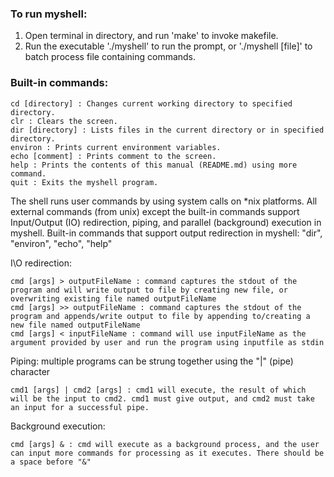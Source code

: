 ### To run myshell:

1. Open terminal in directory, and run 'make' to invoke makefile.
2. Run the executable './myshell' to run the prompt, or './myshell [file]' to batch process file containing commands.

### Built-in commands:

```
cd [directory] : Changes current working directory to specified directory.
clr : Clears the screen.
dir [directory] : Lists files in the current directory or in specified directory.
environ : Prints current environment variables.
echo [comment] : Prints comment to the screen.
help : Prints the contents of this manual (README.md) using more command.
quit : Exits the myshell program.
```

The shell runs user commands by using system calls on \*nix platforms.
All external commands (from unix) except the built-in commands support Input/Output (IO) redirection, piping, and parallel (background) execution in myshell.
Built-in commands that support output redirection in myshell: "dir", "environ", "echo", "help"

I\O redirection:

```
cmd [args] > outputFileName : command captures the stdout of the program and will write output to file by creating new file, or overwriting existing file named outputFileName
cmd [args] >> outputFileName : command captures the stdout of the program and appends/write output to file by appending to/creating a new file named outputFileName
cmd [args] < inputFileName : command will use inputFileName as the argument provided by user and run the program using inputfile as stdin
```

Piping: multiple programs can be strung together using the "|" (pipe) character

```
cmd1 [args] | cmd2 [args] : cmd1 will execute, the result of which will be the input to cmd2. cmd1 must give output, and cmd2 must take an input for a successful pipe.
```

Background execution:

```
cmd [args] & : cmd will execute as a background process, and the user can input more commands for processing as it executes. There should be a space before "&"
```
